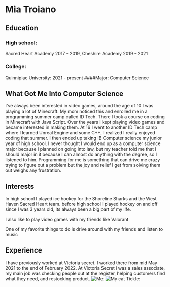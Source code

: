 # Mia Troiano

## Education

### High school:
Sacred Heart Academy 2017 - 2019, Cheshire Academy 2019 - 2021
### College:
Quinnipiac University: 2021 - present
####Major:
Computer Science


## What Got Me Into Computer Science
I've always been interested in video games, around the age of 10 I was playing a lot of Minecraft. My mom noticed this and enrolled me in a programming summer camp called ID Tech. There I took a course on coding in Minecraft with Java Script. Over the years I kept playing video games and became interested in making them. At 16 I went to another ID Tech camp where I learned Unreal Engine and some C++, I realized I really enjoyed coding that summer. I then ended up taking IB Computer science my junior year of high school. I never thought I would end up as a computer science major because I planned on going into law, but my teacher told me that I should major in it because I can almost do anything with the degree, so I listened to him. Programming for me is something that can drive me crazy trying to figure out a problem but the joy and relief I get from solving them out weighs any frustration.

## Interests
In high school I played ice hockey for the Shoreline Sharks and the West Haven Sacred Heart team. before high school I played hockey on and off since I was 3 years old, its always been a big part of my life.

I also like to play video games with my friends like Valorant

One of my favorite things to do is drive around with my friends and listen to music

## Experience
I have previously worked at Victoria secret. I worked there from mid May 2021 to the end of February 2022. At Victoria Secret i was a sales associate, my main job was checking people out at the register, helping customers find what they need, and restocking product.
![Me:](/Desktop/mia.jpeg "mia")
![My cat Tickle:](/Desktop/tickle.jpeg "tickle")
